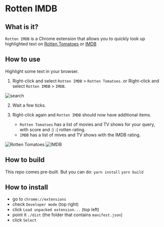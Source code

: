 # Rotten IMDB

## What is it?

`Rotten IMDB` is a Chrome extension that allows you to quickly look up highlighted text on [Rotten Tomatoes](https://www.rottentomatoes.com/) or [IMDB](https://www.imdb.com)

## How to use

Highlight some text in your browser.

1. Right-click and select `Rotten IMDB` > `Rotten Tomatoes`. or
   Right-click and select `Rotten IMDB` > `IMDB`.

![search](https://github.com/riencroonenborghs/rotten-tomatoes/blob/master/screenshots/01-search.png?raw=true)

2. Wait a few ticks.

3. Right-click again and `Rotten IMDB` should now have additional items.
   - `Rotten Tomatoes` has a list of movies and TV shows for your query, with score and :) :( rotten rating.
   - `IMDB` has a list of mives and TV shows with the IMDB rating.

![Rotten Tomatoes](https://github.com/riencroonenborghs/rotten-tomatoes/blob/master/screenshots/02-rt.png?raw=true)
![IMDB](https://github.com/riencroonenborghs/rotten-tomatoes/blob/master/screenshots/03-imdb.png?raw=true)

## How to build

This repo comes pre-built.
But you can do:
`yarn install`
`yarn build`

## How to install

- go to `chrome://extensions`
- check `Developer mode` (top right)
- click `Load unpacked extension...` (top left)
- point it `./dist` (the folder that contains `manifest.json`)
- click `Select`